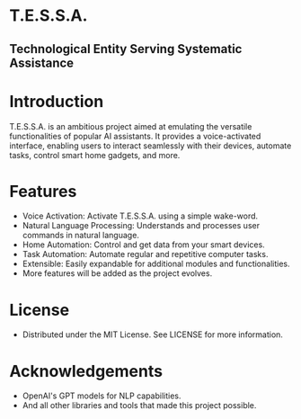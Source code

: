 # T.E.S.S.A.
## Technological Entity Serving Systematic Assistance

# Introduction
T.E.S.S.A. is an ambitious project aimed at emulating the versatile functionalities of popular AI assistants. It provides a voice-activated interface, enabling users to interact seamlessly with their devices, automate tasks, control smart home gadgets, and more.

# Features
* Voice Activation: Activate T.E.S.S.A. using a simple wake-word.
* Natural Language Processing: Understands and processes user commands in natural language.
* Home Automation: Control and get data from your smart devices.
* Task Automation: Automate regular and repetitive computer tasks.
* Extensible: Easily expandable for additional modules and functionalities.
* More features will be added as the project evolves.

# License
* Distributed under the MIT License. See LICENSE for more information.

# Acknowledgements
* OpenAI's GPT models for NLP capabilities.
* And all other libraries and tools that made this project possible.
